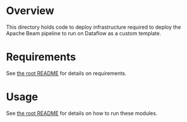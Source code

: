 <!--
Copyright 2022 Google LLC

Licensed under the Apache License, Version 2.0 (the "License");
you may not use this file except in compliance with the License.
You may obtain a copy of the License at

    https://www.apache.org/licenses/LICENSE-2.0

Unless required by applicable law or agreed to in writing, software
distributed under the License is distributed on an "AS IS" BASIS,
WITHOUT WARRANTIES OR CONDITIONS OF ANY KIND, either express or implied.
See the License for the specific language governing permissions and
limitations under the License.
-->

# Overview

This directory holds code to deploy infrastructure required to deploy the Apache
Beam pipeline to run on Dataflow as a custom template.

# Requirements

See [the root README](../README.md#Requirements) for details on requirements.

# Usage

See [the root README](../README.md#Deployment) for details on how to run these
modules.
